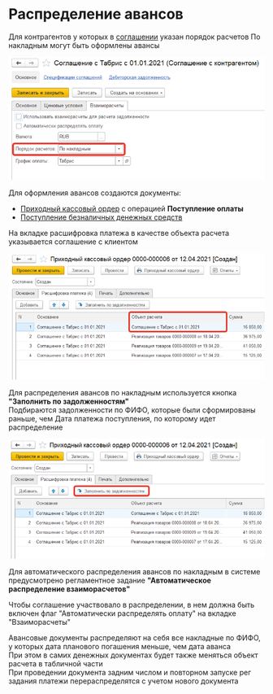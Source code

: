 # Распределение авансов

Для контрагентов у которых в [соглашении](../CRM/CustomerService/Pricing/AgreementsWithContractors.md) указан порядок расчетов По накладным могут быть оформлены авансы 

[![1][1]][1]

Для оформления авансов создаются документы:

- [Приходный кассовый ордер](IncomingCashOrders.md) с операцией **Поступление оплаты**
- [Поступление безналичных денежных средств](IncomingCashOrders.md)

На вкладке расшифровка платежа в качестве объекта расчета указывается соглашение с клиентом 

[![2][2]][2]

Для распределения авансов по накладным используется кнопка **"Заполнить по задолженностям"**  
Подбираются задолженности по ФИФО, которые были сформированы раньше, чем Дата платежа поступления, по которому идет распределение

[![3][3]][3]

Для автоматического распределения авансов по накладным в системе предусмотрено регламентное задание **"Автоматическое распределение взаиморасчетов"**  

Чтобы соглашение участвовало в распределении, в нем должна быть включен флаг "Автоматически распределять оплату" на вкладке "Взаиморасчеты"  

Авансовые документы распределяют на себя все накладные по ФИФО, у которых дата планового погашения меньше, чем дата аванса  
При этом в самих денежных документах будет также меняться объект расчета в табличной части  
При проведении документа задним числом и повторном запуске рег задания платежи перераспределятся с учетом нового документа

[1]: DistributionOfAdvances.assets/1.png
[2]: DistributionOfAdvances.assets/2.png
[3]: DistributionOfAdvances.assets/3.png
